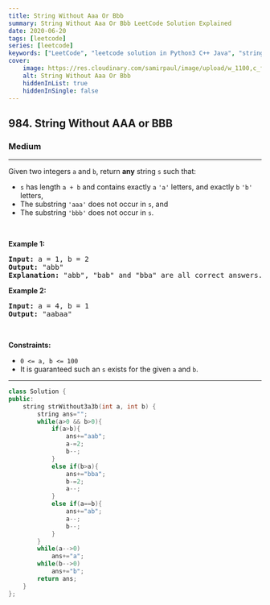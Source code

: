 ```yaml
---
title: String Without Aaa Or Bbb
summary: String Without Aaa Or Bbb LeetCode Solution Explained
date: 2020-06-20
tags: [leetcode]
series: [leetcode]
keywords: ["LeetCode", "leetcode solution in Python3 C++ Java", "string-without-aaa-or-bbb LeetCode Solution Explained"]
cover:
    image: https://res.cloudinary.com/samirpaul/image/upload/w_1100,c_fit,co_rgb:FFFFFF,l_text:Arial_75_bold:String Without Aaa Or Bbb - Solution Explained/problem-solving.webp
    alt: String Without Aaa Or Bbb
    hiddenInList: true
    hiddenInSingle: false
---
```



<h2>984. String Without AAA or BBB</h2><h3>Medium</h3><hr><div><p>Given two integers <code>a</code> and <code>b</code>, return <strong>any</strong> string <code>s</code> such that:</p>

<ul>
	<li><code>s</code> has length <code>a + b</code> and contains exactly <code>a</code> <code>'a'</code> letters, and exactly <code>b</code> <code>'b'</code> letters,</li>
	<li>The substring <code>'aaa'</code> does not occur in <code>s</code>, and</li>
	<li>The substring <code>'bbb'</code> does not occur in <code>s</code>.</li>
</ul>

<p>&nbsp;</p>
<p><strong>Example 1:</strong></p>

<pre><strong>Input:</strong> a = 1, b = 2
<strong>Output:</strong> "abb"
<strong>Explanation:</strong> "abb", "bab" and "bba" are all correct answers.
</pre>

<p><strong>Example 2:</strong></p>

<pre><strong>Input:</strong> a = 4, b = 1
<strong>Output:</strong> "aabaa"
</pre>

<p>&nbsp;</p>
<p><strong>Constraints:</strong></p>

<ul>
	<li><code>0 &lt;= a, b &lt;= 100</code></li>
	<li>It is guaranteed such an <code>s</code> exists for the given <code>a</code> and <code>b</code>.</li>
</ul>
</div>

---




```cpp
class Solution {
public:
    string strWithout3a3b(int a, int b) {
        string ans="";
        while(a>0 && b>0){
            if(a>b){
                ans+="aab";
                a-=2;
                b--;
            }
            else if(b>a){
                ans+="bba";
                b-=2;
                a--;
            }
            else if(a==b){
                ans+="ab";
                a--;
                b--;
            }
        }
        while(a-->0)
            ans+="a";
        while(b-->0)
            ans+="b";
        return ans;
    }
};
```
